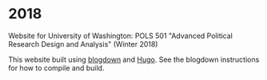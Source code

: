 # 2018
Website for University of Washington: POLS 501 "Advanced Political Research Design and Analysis" (Winter 2018)


This website built using [blogdown](https://github.com/rstudio/blogdown) and [Hugo](https://gohugo.io/). See the blogdown instructions 
for how to compile and build.

